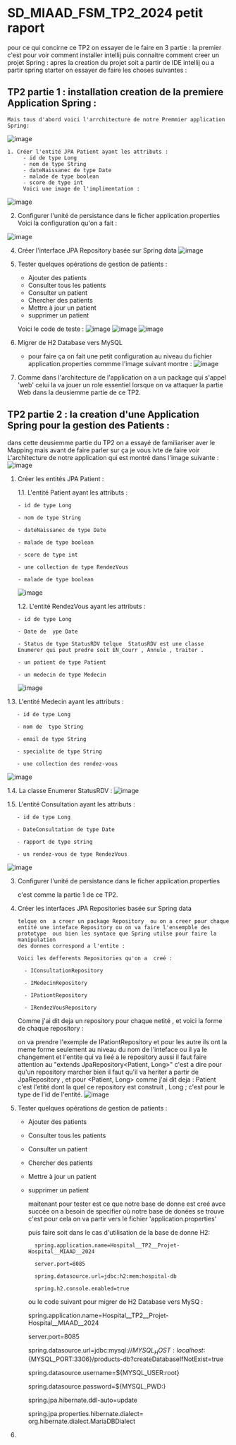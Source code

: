 # SD_MIAAD_FSM_TP2_2024 petit raport

pour ce qui concirne ce TP2 on essayer de le faire en 3 partie : 
  la premier c'est pour voir comment installer intellij 
  puis connaitre comment creer un projet Spring : 
  apres la creation du projet soit a partir de IDE intellij ou a partir spring starter
  on essayer de faire les choses suivantes :
  ## TP2 partie 1 : installation creation de la premiere Application Spring : 
    Mais tous d'abord voici l'arrchitecture de notre Premmier application Spring: 
![image](https://github.com/ayoubbenlahcen/ayoubbenlahcen-ayoubbenlahcen-SD_MIAAD_FSM_TP2_2024/assets/152870306/0c7c38e4-bc25-4ca5-9835-693eb6d32269)

    1. Créer l'entité JPA Patient ayant les attributs :
         - id de type Long
         - nom de type String
         - dateNaissanec de type Date
         - malade de type boolean
         - score de type int
         Voici une image de l'implimentation : 
![image](https://github.com/ayoubbenlahcen/ayoubbenlahcen-ayoubbenlahcen-SD_MIAAD_FSM_TP2_2024/assets/152870306/dcb8fc41-c2c9-422b-947d-c3a7eac7dac4)

   2. Configurer l'unité de persistance dans le ficher application.properties
     Voici la configuration qu'on a fait :
     
![image](https://github.com/ayoubbenlahcen/ayoubbenlahcen-ayoubbenlahcen-SD_MIAAD_FSM_TP2_2024/assets/152870306/b3c979f0-410d-4c8c-9436-1de3c7a7349b)

   4. Créer l'interface JPA Repository basée sur Spring data
![image](https://github.com/ayoubbenlahcen/ayoubbenlahcen-ayoubbenlahcen-SD_MIAAD_FSM_TP2_2024/assets/152870306/e98e9052-0a3e-4ff6-b6b3-e8b89afb139a)

   5. Tester quelques opérations de gestion de patients :
     
      - Ajouter des patients
      - Consulter tous les patients
      - Consulter un patient
      - Chercher des patients
      - Mettre à jour un patient 
      - supprimer un patient
    
      Voici le code de teste :
![image](https://github.com/ayoubbenlahcen/ayoubbenlahcen-ayoubbenlahcen-SD_MIAAD_FSM_TP2_2024/assets/152870306/38748f2a-7996-4b10-b2fd-7b85fdaddd83)
![image](https://github.com/ayoubbenlahcen/ayoubbenlahcen-ayoubbenlahcen-SD_MIAAD_FSM_TP2_2024/assets/152870306/e6adae9c-6109-44fb-b642-24c2e2003829)
![image](https://github.com/ayoubbenlahcen/ayoubbenlahcen-ayoubbenlahcen-SD_MIAAD_FSM_TP2_2024/assets/152870306/edaa0657-a017-45be-abd9-3508556cc4bc)

  7. Migrer de H2 Database vers MySQL
     - pour faire ça on fait une petit configuration au niveau du fichier application.properties commme l'image suivant montre :
![image](https://github.com/ayoubbenlahcen/ayoubbenlahcen-ayoubbenlahcen-SD_MIAAD_FSM_TP2_2024/assets/152870306/0ead5a5f-f3f0-4344-a4e7-a905d1e937f2)

  8. Comme dans l'architecture de l'application on a un package qui s'appel 'web'  celui la va jouer un role essentiel lorsque on va attaquer la partie Web dans la deusiemme partie de ce TP2.


  ## TP2 partie 2 : la creation d'une Application Spring pour la gestion des Patients :
  dans cette deusiemme partie du TP2 on a essayé de familiariser aver le Mapping mais avant de faire parler sur ça je vous ivte de faire voir L'architecture de notre application qui est montré dans l'image suivante :
![image](https://github.com/ayoubbenlahcen/ayoubbenlahcen-ayoubbenlahcen-SD_MIAAD_FSM_TP2_2024/assets/152870306/2b5426f6-e5cb-4042-984a-14ce182be43f)

1. Créer les entités JPA Patient  :
   
   1.1. L'entité Patient ayant les attributs :
   
       - id de type Long
   
       - nom de type String
   
       - dateNaissanec de type Date
   
       - malade de type boolean
   
       - score de type int
   
       - une collection de type RendezVous
   
       - malade de type boolean
   ![image](https://github.com/ayoubbenlahcen/ayoubbenlahcen-ayoubbenlahcen-SD_MIAAD_FSM_TP2_2024/assets/152870306/e9a94961-6b1c-4b01-a4d0-23f0cf0c85f4)

   
   1.2. L'entité RendezVous ayant les attributs :
   
       - id de type Long
   
       - Date de  ype Date

       - Status de type StatusRDV telque  StatusRDV est une classe Enumerer qui peut predre soit EN_Courr , Annule , traiter .

       - un patient de type Patient

       - un medecin de type Medecin
   ![image](https://github.com/ayoubbenlahcen/ayoubbenlahcen-ayoubbenlahcen-SD_MIAAD_FSM_TP2_2024/assets/152870306/fc07d77c-561c-47d7-bf6f-59080727e5c3)


  1.3. L'entité Medecin ayant les attributs :
   
       - id de type Long
       
       - nom de  type String
       
       - email de type String
       
       - specialite de type String
       
       - une collection des rendez-vous
![image](https://github.com/ayoubbenlahcen/ayoubbenlahcen-ayoubbenlahcen-SD_MIAAD_FSM_TP2_2024/assets/152870306/456a785d-0353-4fbe-adbb-ef97c01b4e5e)

  1.4. La classe Enumerer StatusRDV :
![image](https://github.com/ayoubbenlahcen/ayoubbenlahcen-ayoubbenlahcen-SD_MIAAD_FSM_TP2_2024/assets/152870306/feb67b44-98db-4d2b-b2f1-16c3987693a1)


  1.5. L'entité Consultation ayant les attributs :
       
       - id de type Long
       
       - DateConsultation de type Date
       
       - rapport de type string
       
       - un rendez-vous de type RendezVous
![image](https://github.com/ayoubbenlahcen/ayoubbenlahcen-ayoubbenlahcen-SD_MIAAD_FSM_TP2_2024/assets/152870306/40a8d361-9a07-432b-825e-08729cdfa229)


3. Configurer l'unité de persistance dans le ficher application.properties

   c'est comme la partie 1 de ce TP2.
   
5. Créer les interfaces JPA Repositories basée sur Spring data

       telque on  a creer un package Repository  ou on a creer pour chaque entité une inteface Repository ou on va faire l'ensempble des prototype  ous bien les syntace que Spring utilse pour faire la manipulation
       des donnes correspond a l'entite :

       Voici les defferents Repositories qu'on a  creé :

         - IConsultationRepository

         - IMedecinRepository

         - IPationtRepository

         - IRendezVousRepository

   Comme j'ai dit deja un repository pour chaque netité , et voici la forme de chaque repository :

   on va prendre l'exemple de  IPationtRepository et pour les autre ils ont la meme forme seulement au niveau du nom de l'inteface ou il ya le changement et l'entite qui va lieé a le repository aussi il faut faire attention au
   "extends JpaRepository<Patient, Long>" c'est a dire pour qu'un repository marcher bien il faut qu'il va heriter a partir de JpaRepository , et pour  <Patient, Long> comme j'ai dit deja  : Patient c'est l'etité dont la quel ce repository     est construit  , Long ; c'est pour le type de l'id de l'entité.
![image](https://github.com/ayoubbenlahcen/ayoubbenlahcen-ayoubbenlahcen-SD_MIAAD_FSM_TP2_2024/assets/152870306/dd9adb20-9702-49f7-ac5b-21cf02408eae)

7. Tester quelques opérations de gestion de patients :
    - Ajouter des patients
    - Consulter tous les patients
    - Consulter un patient
    - Chercher des patients
    - Mettre à jour un patient 
    - supprimer un patient

      maitenant pour tester est ce que notre base de donne est creé avce succée  on a besoin de specifier où notre base de donées se trouve c'est pour cela on va partir vers
      le fichier  'application.properties'
      
      puis faire soit dans le cas d'utilisation de la base de donne H2:
      
            spring.application.name=Hospital__TP2__Projet-Hospital__MIAAD__2024

            server.port=8085

            spring.datasource.url=jdbc:h2:mem:hospital-db

            spring.h2.console.enabled=true

      ou le code suivant pour  migrer de H2 Database vers MySQ :
      
        spring.application.name=Hospital__TP2__Projet-Hospital__MIAAD__2024
      
        server.port=8085

        spring.datasource.url=jdbc:mysql://${MYSQL_HOST:localhost}:${MYSQL_PORT:3306}/products-db?createDatabaseIfNotExist=true

        spring.datasource.username=${MYSQL_USER:root}

        spring.datasource.password=${MYSQL_PWD:}

        spring.jpa.hibernate.ddl-auto=update

        spring.jpa.properties.hibernate.dialect= org.hibernate.dialect.MariaDBDialect
8.
